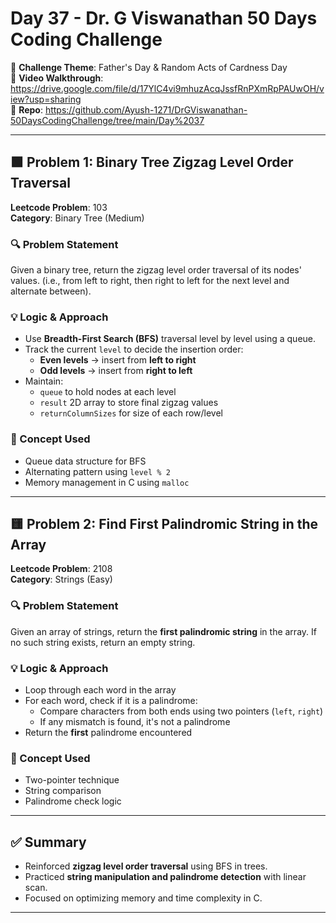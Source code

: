 # Day 37 - Dr. G Viswanathan 50 Days Coding Challenge

📅 **Challenge Theme**: Father's Day & Random Acts of Cardness Day  
🎥 **Video Walkthrough**: https://drive.google.com/file/d/17YlC4vi9mhuzAcqJssfRnPXmRpPAUwOH/view?usp=sharing  
🔗 **Repo**: https://github.com/Ayush-1271/DrGViswanathan-50DaysCodingChallenge/tree/main/Day%2037  

---

## 🟩 Problem 1: Binary Tree Zigzag Level Order Traversal  
**Leetcode Problem**: 103  
**Category**: Binary Tree (Medium)

### 🔍 Problem Statement
Given a binary tree, return the zigzag level order traversal of its nodes' values. (i.e., from left to right, then right to left for the next level and alternate between).

### 💡 Logic & Approach
- Use **Breadth-First Search (BFS)** traversal level by level using a queue.
- Track the current `level` to decide the insertion order:
  - **Even levels** → insert from **left to right**
  - **Odd levels** → insert from **right to left**
- Maintain:
  - `queue` to hold nodes at each level
  - `result` 2D array to store final zigzag values
  - `returnColumnSizes` for size of each row/level

### 🧠 Concept Used
- Queue data structure for BFS
- Alternating pattern using `level % 2`
- Memory management in C using `malloc`

---

## 🟨 Problem 2: Find First Palindromic String in the Array  
**Leetcode Problem**: 2108  
**Category**: Strings (Easy)

### 🔍 Problem Statement
Given an array of strings, return the **first palindromic string** in the array. If no such string exists, return an empty string.

### 💡 Logic & Approach
- Loop through each word in the array
- For each word, check if it is a palindrome:
  - Compare characters from both ends using two pointers (`left`, `right`)
  - If any mismatch is found, it's not a palindrome
- Return the **first** palindrome encountered

### 🧠 Concept Used
- Two-pointer technique
- String comparison
- Palindrome check logic

---

## ✅ Summary
- Reinforced **zigzag level order traversal** using BFS in trees.
- Practiced **string manipulation and palindrome detection** with linear scan.
- Focused on optimizing memory and time complexity in C.

---
